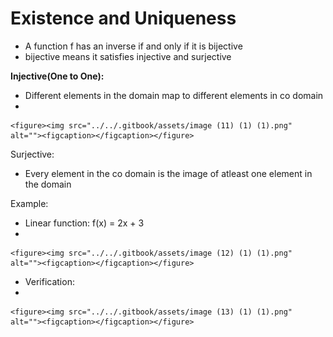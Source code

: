 # Existence and Uniqueness

* A function f has an inverse if and only if it is bijective
* bijective means it satisfies injective and surjective

**Injective(One to One):**

* Different elements in the domain map to different elements in co domain
*

    <figure><img src="../../.gitbook/assets/image (11) (1) (1).png" alt=""><figcaption></figcaption></figure>

Surjective:

* Every element in the co domain is the image of atleast one element in the domain

Example:

* Linear function: f(x) = 2x + 3
*

    <figure><img src="../../.gitbook/assets/image (12) (1) (1).png" alt=""><figcaption></figcaption></figure>
* Verification:
*

    <figure><img src="../../.gitbook/assets/image (13) (1) (1).png" alt=""><figcaption></figcaption></figure>
